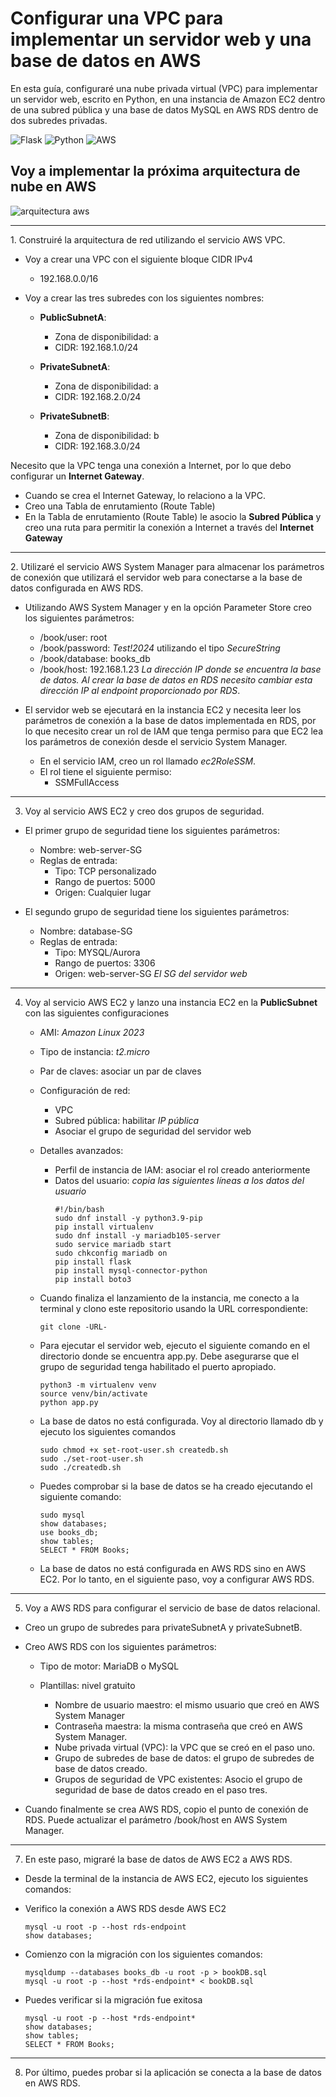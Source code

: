 # Configurar una VPC para implementar un servidor web y una base de datos en AWS

En esta guía, configuraré una nube privada virtual (VPC) para implementar un servidor web, escrito en Python, en una instancia de Amazon EC2 dentro de una subred pública y una base de datos MySQL en AWS RDS dentro de dos subredes privadas.

![Flask](https://img.shields.io/badge/flask-%23000.svg?style=for-the-badge&logo=flask&logoColor=white) ![Python](https://img.shields.io/badge/python-3670A0?style=for-the-badge&logo=python&logoColor=ffdd54) ![AWS](https://img.shields.io/badge/Amazon_AWS-FF9900?style=for-the-badge&logo=amazonaws&logoColor=white)

## Voy a implementar la próxima arquitectura de nube en AWS
![arquitectura aws](img/EC2-RDS.svg)

<hr>
1. Construiré la arquitectura de red utilizando el servicio AWS VPC.

- Voy a crear una VPC con el siguiente bloque CIDR IPv4
   - 192.168.0.0/16

- Voy a crear las tres subredes con los siguientes nombres:
   - **PublicSubnetA**:
      - Zona de disponibilidad: a
      - CIDR: 192.168.1.0/24

   - **PrivateSubnetA**:
      - Zona de disponibilidad: a
      - CIDR: 192.168.2.0/24

   - **PrivateSubnetB**:
      - Zona de disponibilidad: b
      - CIDR: 192.168.3.0/24

Necesito que la VPC tenga una conexión a Internet, por lo que debo configurar un **Internet Gateway**.
- Cuando se crea el Internet Gateway, lo relaciono a la VPC.
- Creo una Tabla de enrutamiento (Route Table)
- En la Tabla de enrutamiento (Route Table) le asocio la **Subred Pública** y creo una ruta para permitir la conexión a Internet a través del **Internet Gateway**

<hr>
2. Utilizaré el servicio AWS System Manager para almacenar los parámetros de conexión que utilizará el servidor web para conectarse a la base de datos configurada en AWS RDS.

   - Utilizando AWS System Manager y en la opción Parameter Store creo los siguientes parámetros:
      - /book/user: root
      - /book/password: *Test!2024* utilizando el tipo *SecureString*
      - /book/database: books_db
      - /book/host: 192.168.1.23 *La dirección IP donde se encuentra la base de datos. Al crear la base de datos en RDS necesito cambiar esta dirección IP al endpoint proporcionado por RDS*.

- El servidor web se ejecutará en la instancia EC2 y necesita leer los parámetros de conexión a la base de datos implementada en RDS, por lo que necesito crear un rol de IAM que tenga permiso para que EC2 lea los parámetros de conexión desde el servicio System Manager.
   - En el servicio IAM, creo un rol llamado *ec2RoleSSM*.
   - El rol tiene el siguiente permiso:
      - SSMFullAccess

<hr>

3. Voy al servicio AWS EC2 y creo dos grupos de seguridad.

- El primer grupo de seguridad tiene los siguientes parámetros:

   - Nombre: web-server-SG
   - Reglas de entrada:
      - Tipo: TCP personalizado
      - Rango de puertos: 5000
      - Origen: Cualquier lugar

- El segundo grupo de seguridad tiene los siguientes parámetros:

   - Nombre: database-SG
   - Reglas de entrada:
      - Tipo: MYSQL/Aurora
      - Rango de puertos: 3306
      - Origen: web-server-SG *El SG del servidor web*
<hr>

4. Voy al servicio AWS EC2 y lanzo una instancia EC2 en la **PublicSubnet** con las siguientes configuraciones
   - AMI: *Amazon Linux 2023*
   - Tipo de instancia: *t2.micro*
   - Par de claves: asociar un par de claves
   - Configuración de red:
      - VPC
      - Subred pública: habilitar *IP pública*
      - Asociar el grupo de seguridad del servidor web
   - Detalles avanzados:
      - Perfil de instancia de IAM: asociar el rol creado anteriormente
      - Datos del usuario: *copia las siguientes líneas a los datos del usuario*
         ```
         #!/bin/bash
         sudo dnf install -y python3.9-pip
         pip install virtualenv
         sudo dnf install -y mariadb105-server
         sudo service mariadb start
         sudo chkconfig mariadb on
         pip install flask
         pip install mysql-connector-python
         pip install boto3
         ```
   - Cuando finaliza el lanzamiento de la instancia, me conecto a la terminal y clono este repositorio usando la URL correspondiente:

         
         git clone -URL-
         

   - Para ejecutar el servidor web, ejecuto el siguiente comando en el directorio donde se encuentra app.py. Debe asegurarse que el grupo de seguridad tenga habilitado el puerto apropiado.

         python3 -m virtualenv venv
         source venv/bin/activate
         python app.py

   - La base de datos no está configurada. Voy al directorio llamado db y ejecuto los siguientes comandos

         sudo chmod +x set-root-user.sh createdb.sh
         sudo ./set-root-user.sh
         sudo ./createdb.sh
   - Puedes comprobar si la base de datos se ha creado ejecutando el siguiente comando:

         sudo mysql
         show databases;
         use books_db;
         show tables;
         SELECT * FROM Books;
   - La base de datos no está configurada en AWS RDS sino en AWS EC2. Por lo tanto, en el siguiente paso, voy a configurar AWS RDS.

<hr>

5. Voy a AWS RDS para configurar el servicio de base de datos relacional.

- Creo un grupo de subredes para privateSubnetA y privateSubnetB.
- Creo AWS RDS con los siguientes parámetros:

   - Tipo de motor: MariaDB o MySQL
   - Plantillas: nivel gratuito

      - Nombre de usuario maestro: el mismo usuario que creó en AWS System Manager
      - Contraseña maestra: la misma contraseña que creó en AWS System Manager.
      - Nube privada virtual (VPC): la VPC que se creó en el paso uno.
      - Grupo de subredes de base de datos: el grupo de subredes de base de datos creado.
      - Grupos de seguridad de VPC existentes: Asocio el grupo de seguridad de base de datos creado en el paso tres.

- Cuando finalmente se crea AWS RDS, copio el punto de conexión de RDS. Puede actualizar el parámetro /book/host en AWS System Manager.
<hr>

7. En este paso, migraré la base de datos de AWS EC2 a AWS RDS.

- Desde la terminal de la instancia de AWS EC2, ejecuto los siguientes comandos:
- Verifico la conexión a AWS RDS desde AWS EC2

      mysql -u root -p --host rds-endpoint
      show databases;

- Comienzo con la migración con los siguientes comandos:

      mysqldump --databases books_db -u root -p > bookDB.sql
      mysql -u root -p --host *rds-endpoint* < bookDB.sql

- Puedes verificar si la migración fue exitosa

      mysql -u root -p --host *rds-endpoint*
      show databases;
      show tables;
      SELECT * FROM Books;

<hr>

8. Por último, puedes probar si la aplicación se conecta a la base de datos en AWS RDS.
